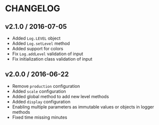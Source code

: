 # CHANGELOG

## v2.1.0 / 2016-07-05

- Added `Log.LEVEL` object
- Added `Log.setLevel` method
- Added support for colors
- Fix `Log.addLevel` validation of input
- Fix initialization class validation of input

## v2.0.0 / 2016-06-22

- Remove `production` configuration
- Added `scale` configuration
- Added global method to add new level methods
- Added `display` configuration
- Enabling multiple parameters as immutable values or objects in logger methods
- Fixed time missing minutes
